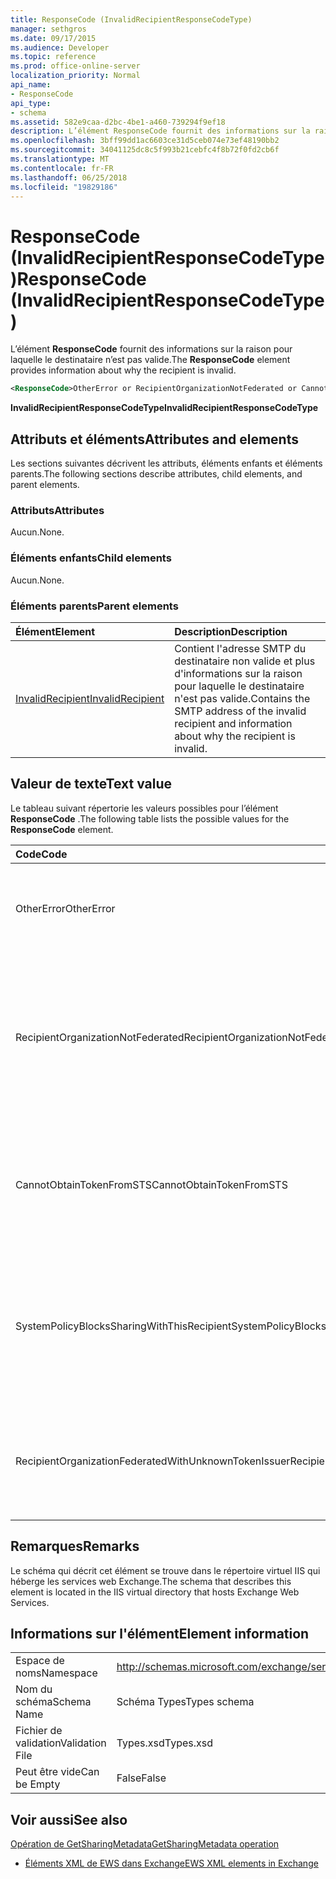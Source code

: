 ```yaml
---
title: ResponseCode (InvalidRecipientResponseCodeType)
manager: sethgros
ms.date: 09/17/2015
ms.audience: Developer
ms.topic: reference
ms.prod: office-online-server
localization_priority: Normal
api_name:
- ResponseCode
api_type:
- schema
ms.assetid: 582e9caa-d2bc-4be1-a460-739294f9ef18
description: L’élément ResponseCode fournit des informations sur la raison pour laquelle le destinataire n’est pas valide.
ms.openlocfilehash: 3bff99dd1ac6603ce31d5ceb074e73ef48190bb2
ms.sourcegitcommit: 34041125dc8c5f993b21cebfc4f8b72f0fd2cb6f
ms.translationtype: MT
ms.contentlocale: fr-FR
ms.lasthandoff: 06/25/2018
ms.locfileid: "19829186"
---
```

# <a name="responsecode-invalidrecipientresponsecodetype"></a><span data-ttu-id="2cc02-103">ResponseCode (InvalidRecipientResponseCodeType)</span><span class="sxs-lookup"><span data-stu-id="2cc02-103">ResponseCode (InvalidRecipientResponseCodeType)</span></span>

<span data-ttu-id="2cc02-104">L’élément **ResponseCode** fournit des informations sur la raison pour laquelle le destinataire n’est pas valide.</span><span class="sxs-lookup"><span data-stu-id="2cc02-104">The **ResponseCode** element provides information about why the recipient is invalid.</span></span> 
  
```XML
<ResponseCode>OtherError or RecipientOrganizationNotFederated or CannotObtainTokenFromSTS or SystemPolicyBlocksSharingWithThisRecipient or RecipientOrganizationFederatedWithUnknownTokenIssuer</ResponseCode>
```

 <span data-ttu-id="2cc02-105">**InvalidRecipientResponseCodeType**</span><span class="sxs-lookup"><span data-stu-id="2cc02-105">**InvalidRecipientResponseCodeType**</span></span>
## <a name="attributes-and-elements"></a><span data-ttu-id="2cc02-106">Attributs et éléments</span><span class="sxs-lookup"><span data-stu-id="2cc02-106">Attributes and elements</span></span>

<span data-ttu-id="2cc02-107">Les sections suivantes décrivent les attributs, éléments enfants et éléments parents.</span><span class="sxs-lookup"><span data-stu-id="2cc02-107">The following sections describe attributes, child elements, and parent elements.</span></span>
  
### <a name="attributes"></a><span data-ttu-id="2cc02-108">Attributs</span><span class="sxs-lookup"><span data-stu-id="2cc02-108">Attributes</span></span>

<span data-ttu-id="2cc02-109">Aucun.</span><span class="sxs-lookup"><span data-stu-id="2cc02-109">None.</span></span>
  
### <a name="child-elements"></a><span data-ttu-id="2cc02-110">Éléments enfants</span><span class="sxs-lookup"><span data-stu-id="2cc02-110">Child elements</span></span>

<span data-ttu-id="2cc02-111">Aucun.</span><span class="sxs-lookup"><span data-stu-id="2cc02-111">None.</span></span>
  
### <a name="parent-elements"></a><span data-ttu-id="2cc02-112">Éléments parents</span><span class="sxs-lookup"><span data-stu-id="2cc02-112">Parent elements</span></span>

|<span data-ttu-id="2cc02-113">**Élément**</span><span class="sxs-lookup"><span data-stu-id="2cc02-113">**Element**</span></span>|<span data-ttu-id="2cc02-114">**Description**</span><span class="sxs-lookup"><span data-stu-id="2cc02-114">**Description**</span></span>|
|:-----|:-----|
|[<span data-ttu-id="2cc02-115">InvalidRecipient</span><span class="sxs-lookup"><span data-stu-id="2cc02-115">InvalidRecipient</span></span>](invalidrecipient.md) <br/> |<span data-ttu-id="2cc02-116">Contient l'adresse SMTP du destinataire non valide et plus d'informations sur la raison pour laquelle le destinataire n'est pas valide.</span><span class="sxs-lookup"><span data-stu-id="2cc02-116">Contains the SMTP address of the invalid recipient and information about why the recipient is invalid.</span></span>  <br/> |
   
## <a name="text-value"></a><span data-ttu-id="2cc02-117">Valeur de texte</span><span class="sxs-lookup"><span data-stu-id="2cc02-117">Text value</span></span>

<span data-ttu-id="2cc02-118">Le tableau suivant répertorie les valeurs possibles pour l’élément **ResponseCode** .</span><span class="sxs-lookup"><span data-stu-id="2cc02-118">The following table lists the possible values for the **ResponseCode** element.</span></span> 
  
|<span data-ttu-id="2cc02-119">**Code**</span><span class="sxs-lookup"><span data-stu-id="2cc02-119">**Code**</span></span>|<span data-ttu-id="2cc02-120">**Description**</span><span class="sxs-lookup"><span data-stu-id="2cc02-120">**Description**</span></span>|
|:-----|:-----|
|<span data-ttu-id="2cc02-121">OtherError</span><span class="sxs-lookup"><span data-stu-id="2cc02-121">OtherError</span></span>  <br/> |<span data-ttu-id="2cc02-122">Indique que l’erreur n’est pas spécifié par un autre code d’erreur.</span><span class="sxs-lookup"><span data-stu-id="2cc02-122">Indicates that the error is not specified by another error response code.</span></span>  <br/> |
|<span data-ttu-id="2cc02-123">RecipientOrganizationNotFederated</span><span class="sxs-lookup"><span data-stu-id="2cc02-123">RecipientOrganizationNotFederated</span></span>  <br/> |<span data-ttu-id="2cc02-124">Indique qu’une relation de partage n’est pas disponible avec l’organisation spécifiée dans l’adresse de messagerie SMTP du destinataire.</span><span class="sxs-lookup"><span data-stu-id="2cc02-124">Indicates that a sharing relationship is not available with the organization specified in the recipient's SMTP e-mail address.</span></span>  <br/> |
|<span data-ttu-id="2cc02-125">CannotObtainTokenFromSTS</span><span class="sxs-lookup"><span data-stu-id="2cc02-125">CannotObtainTokenFromSTS</span></span>  <br/> |<span data-ttu-id="2cc02-126">Indique qu’il y a un problème d’obtention d’un jeton de sécurité à partir du serveur d’émission de jeton.</span><span class="sxs-lookup"><span data-stu-id="2cc02-126">Indicates that there was a problem obtaining a security token from the token server.</span></span>  <br/> |
|<span data-ttu-id="2cc02-127">SystemPolicyBlocksSharingWithThisRecipient</span><span class="sxs-lookup"><span data-stu-id="2cc02-127">SystemPolicyBlocksSharingWithThisRecipient</span></span>  <br/> |<span data-ttu-id="2cc02-128">Indique que l’administrateur système a défini une stratégie système qui bloque le partage avec le destinataire spécifié.</span><span class="sxs-lookup"><span data-stu-id="2cc02-128">Indicates that the system administrator has set a system policy that blocks sharing with the specified recipient.</span></span>  <br/> |
|<span data-ttu-id="2cc02-129">RecipientOrganizationFederatedWithUnknownTokenIssuer</span><span class="sxs-lookup"><span data-stu-id="2cc02-129">RecipientOrganizationFederatedWithUnknownTokenIssuer</span></span>  <br/> |<span data-ttu-id="2cc02-130">Indique que le service de jeton de sécurité utilisé par le destinataire spécifié est inconnu.</span><span class="sxs-lookup"><span data-stu-id="2cc02-130">Indicates that the secure token service that is used by the specified recipient is unknown.</span></span>  <br/> |
   
## <a name="remarks"></a><span data-ttu-id="2cc02-131">Remarques</span><span class="sxs-lookup"><span data-stu-id="2cc02-131">Remarks</span></span>

<span data-ttu-id="2cc02-132">Le schéma qui décrit cet élément se trouve dans le répertoire virtuel IIS qui héberge les services web Exchange.</span><span class="sxs-lookup"><span data-stu-id="2cc02-132">The schema that describes this element is located in the IIS virtual directory that hosts Exchange Web Services.</span></span>
  
## <a name="element-information"></a><span data-ttu-id="2cc02-133">Informations sur l'élément</span><span class="sxs-lookup"><span data-stu-id="2cc02-133">Element information</span></span>

|||
|:-----|:-----|
|<span data-ttu-id="2cc02-134">Espace de noms</span><span class="sxs-lookup"><span data-stu-id="2cc02-134">Namespace</span></span>  <br/> |http://schemas.microsoft.com/exchange/services/2006/types  <br/> |
|<span data-ttu-id="2cc02-135">Nom du schéma</span><span class="sxs-lookup"><span data-stu-id="2cc02-135">Schema Name</span></span>  <br/> |<span data-ttu-id="2cc02-136">Schéma Types</span><span class="sxs-lookup"><span data-stu-id="2cc02-136">Types schema</span></span>  <br/> |
|<span data-ttu-id="2cc02-137">Fichier de validation</span><span class="sxs-lookup"><span data-stu-id="2cc02-137">Validation File</span></span>  <br/> |<span data-ttu-id="2cc02-138">Types.xsd</span><span class="sxs-lookup"><span data-stu-id="2cc02-138">Types.xsd</span></span>  <br/> |
|<span data-ttu-id="2cc02-139">Peut être vide</span><span class="sxs-lookup"><span data-stu-id="2cc02-139">Can be Empty</span></span>  <br/> |<span data-ttu-id="2cc02-140">False</span><span class="sxs-lookup"><span data-stu-id="2cc02-140">False</span></span>  <br/> |
   
## <a name="see-also"></a><span data-ttu-id="2cc02-141">Voir aussi</span><span class="sxs-lookup"><span data-stu-id="2cc02-141">See also</span></span>



[<span data-ttu-id="2cc02-142">Opération de GetSharingMetadata</span><span class="sxs-lookup"><span data-stu-id="2cc02-142">GetSharingMetadata operation</span></span>](getsharingmetadata-operation.md)


- [<span data-ttu-id="2cc02-143">Éléments XML de EWS dans Exchange</span><span class="sxs-lookup"><span data-stu-id="2cc02-143">EWS XML elements in Exchange</span></span>](ews-xml-elements-in-exchange.md)

